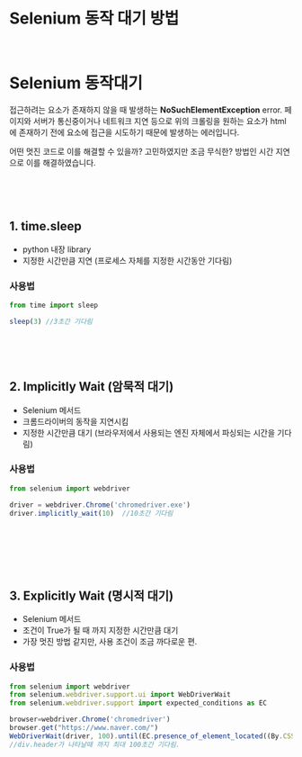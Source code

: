 # Selenium 동작 대기 방법


​	

# Selenium 동작대기

접근하려는 요소가 존재하지 않을 때 발생하는 **NoSuchElementException** error.
페이지와 서버가 통신중이거나 네트워크 지연 등으로 위의 크롤링을 원하는 요소가 html에 존재하기 전에 요소에 접근을 시도하기 때문에 발생하는 에러입니다.

어떤 멋진 코드로 이를 해결할 수 있을까? 고민하였지만 조금 무식한? 방법인 시간 지연으로 이를 해결하였습니다. 

​		

​		

## 1. time.sleep

- python 내장 library
- 지정한 시간만큼 지연 (프로세스 자체를 지정한 시간동안 기다림)

### 사용법

```javascript
from time import sleep

sleep(3) //3초간 기다림
```



​	

​		

## 2. Implicitly Wait (암묵적 대기)

- Selenium 메서드
- 크롬드라이버의 동작을 지연시킴
- 지정한 시간만큼 대기 (브라우저에서 사용되는 엔진 자체에서 파싱되는 시간을 기다림)

### 사용법

```javascript
from selenium import webdriver

driver = webdriver.Chrome('chromedriver.exe')
driver.implicitly_wait(10)  //10초간 기다림
```

​	

​	

​	

## 3. Explicitly Wait (명시적 대기)

- Selenium 메서드
- 조건이 True가 될 때 까지 지정한 시간만큼 대기
- 가장 멋진 방법 같지만, 사용 조건이 조금 까다로운 편.

### 사용법

```javascript
from selenium import webdriver
from selenium.webdriver.support.ui import WebDriverWait
from selenium.webdriver.support import expected_conditions as EC

browser=webdriver.Chrome('chromedriver')
browser.get("https://www.naver.com/")
WebDriverWait(driver, 100).until(EC.presence_of_element_located((By.CSS_SELECTOR, "div.header")))
//div.header가 나타날때 까지 최대 100초간 기다림.
```

​	

​	

​	

​	


